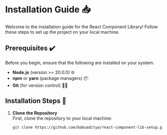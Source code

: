 # Installation Guide 📥

Welcome to the installation guide for the React Component Library! Follow these steps to set up the project on your local machine.

## Prerequisites ✔️

Before you begin, ensure that the following are installed on your system:

- **Node.js** (version >= 20.0.0) 🌐
- **npm** or **yarn** (package managers) 📦
- **Git** (for version control) 🧑‍💻

## Installation Steps 🚀

1. **Clone the Repository**  
   First, clone the repository to your local machine:
   ```bash
   git clone https://github.com/babuaditya/react-component-lib-setup.git
